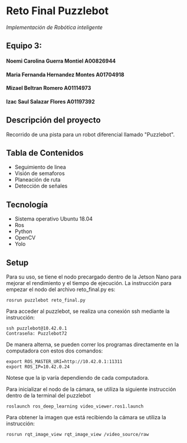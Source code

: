 # Reto Final Puzzlebot
<i>Implementación de Robótica inteligente</i>
## Equipo 3:
#### Noemi Carolina Guerra Montiel A00826944 
#### Maria Fernanda Hernandez Montes A01704918 
#### Mizael Beltran Romero A01114973 
#### Izac Saul Salazar Flores A01197392

## Descripción del proyecto
Recorrido de una pista para un robot diferencial llamado "Puzzlebot".

## Tabla de Contenidos
* Seguimiento de linea 
* Visión de semaforos 
* Planeación de ruta 
* Detección de señales 

## Tecnología
* Sistema operativo Ubuntu 18.04
* Ros
* Python
* OpenCV
* Yolo

## Setup
Para su uso, se tiene el nodo precargado dentro de la Jetson Nano para mejorar el rendimiento y el tiempo de ejecución. La instrucción para empezar el nodo del archivo reto_final.py es:
```
rosrun puzzlebot reto_final.py
```

Para acceder al puzzlebot, se realiza una conexión ssh mediante la instrucción:
```
ssh puzzlebot@10.42.0.1
Contraseña: Puzzlebot72
```

De manera alterna, se pueden correr los programas directamente en la computadora con estos dos comandos:
```
export ROS_MASTER_URI=http://10.42.0.1:11311
export ROS_IP=10.42.0.24
```
Notese que la ip varía dependiendo de cada computadora.

Para inicializar el nodo de la cámara, se utiliza la siguiente instrucción dentro de la terminal del puzzlebot
```
roslaunch ros_deep_learning video_viewer.ros1.launch
```

Para obtener la imagen que está recibiendo la cámara se utiliza la instrucción:
```
rosrun rqt_image_view rqt_image_view /video_source/raw
```

